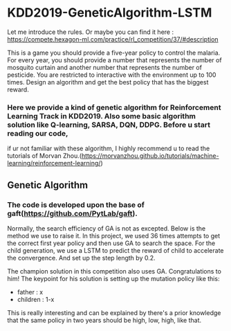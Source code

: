 # KDD2019-GeneticAlgorithm-LSTM

Let me introduce the rules. Or maybe you can find it here : https://compete.hexagon-ml.com/practice/rl_competition/37/#description

This is a game you should provide a five-year policy to control the malaria. For every year, you should provide a number that represents the number of mosquito curtain and another number that represents the number of pesticide. You are restricted to interactive with the environment up to 100 times. Design an algorithm and get the best policy that has the biggest reward.


### Here we provide a kind of genetic algorithm for Reinforcement Learning Track in KDD2019. Also some basic algorithm solution like Q-learning, SARSA, DQN, DDPG. Before u start reading our code, 

if ur not familiar with these algorithm, I highly recommend u to read the tutorials of Morvan Zhou.(https://morvanzhou.github.io/tutorials/machine-learning/reinforcement-learning/)



## Genetic Algorithm

### **The code is developed upon the base of gaft(https://github.com/PytLab/gaft).**

Normally, the search efficiency of GA is not as excepted. Below is the method we use to raise it. In this project, we used 36 times attempts to get the correct first year policy and then use GA to search the space. For the child generation, we use a LSTM to predict the reward of child to accelerate the convergence. And set up the step length by 0.2.

The champion solution in this competition also uses GA. Congratulations to him!
The keypoint for his solution is setting up the mutation policy like this: 

- father : x
- children : 1-x

This is really interesting and can be explained by there's a prior knowledge that the same policy in two years should be high, low, high, like that.
